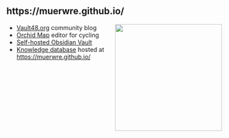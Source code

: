 <h2>https://muerwre.github.io/</h2>

<a href="https://muerwre.github.io/">
  <img src="https://muerwre.github.io/nuxt/desk.fcd75862.svg" align="right" width="250" />
</a>

- [Vault48.org](https://github.com/muerwre/vault-frontend) community blog
- [Orchid Map](https://github.com/muerwre/orchidmap-front) editor for cycling
- [Self-hosted Obsidian Vault](https://github.com/muerwre/obsidian-publish)
- [Knowledge database](https://github.com/muerwre/muerwre.github.io) hosted at https://muerwre.github.io/
